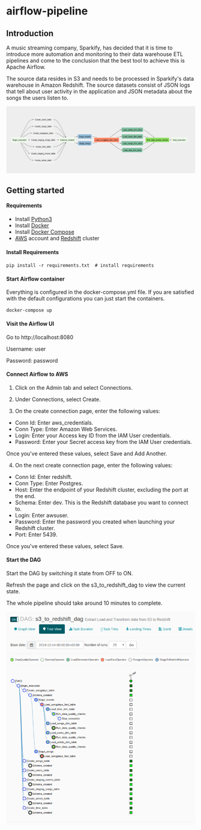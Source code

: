 # airflow-pipeline

## Introduction

A music streaming company, Sparkify, has decided that it is time to introduce more automation and monitoring to their data warehouse ETL pipelines and come to the conclusion that the best tool to achieve this is Apache Airflow.

The source data resides in S3 and needs to be processed in Sparkify's data warehouse in Amazon Redshift. The source datasets consist of JSON logs that tell about user activity in the application and JSON metadata about the songs the users listen to.

![Airflow DAG](images/dag.png)

## Getting started

#### Requirements

* Install [Python3](https://www.python.org/downloads/)
* Install [Docker](https://www.docker.com/)
* Install [Docker Compose](https://docs.docker.com/compose/install/)
* [AWS](https://aws.amazon.com/) account and [Redshift](https://aws.amazon.com/redshift/) cluster 


#### Install Requirements
```
pip install -r requirements.txt  # install requirements
```

#### Start Airflow container
Everything is configured in the docker-compose.yml file.
If you are satisfied with the default configurations you can just start the containers.
```
docker-compose up
```

#### Visit the Airflow UI
Go to http://localhost:8080

Username: user 

Password: password

#### Connect Airflow to AWS

1. Click on the Admin tab and select Connections.
<!-- ![Admin tab](https://video.udacity-data.com/topher/2019/February/5c5aaca1_admin-connections/admin-connections.png) -->

2. Under Connections, select Create.

3. On the create connection page, enter the following values:
- Conn Id: Enter aws_credentials.
- Conn Type: Enter Amazon Web Services.
- Login: Enter your Access key ID from the IAM User credentials.
- Password: Enter your Secret access key from the IAM User credentials.
<!-- ![aws_credentials](https://video.udacity-data.com/topher/2019/February/5c5aaefe_connection-aws-credentials/connection-aws-credentials.png) -->
Once you've entered these values, select Save and Add Another.

4. On the next create connection page, enter the following values:
- Conn Id: Enter redshift.
- Conn Type: Enter Postgres.
- Host: Enter the endpoint of your Redshift cluster, excluding the port at the end.
- Schema: Enter dev. This is the Redshift database you want to connect to.
- Login: Enter awsuser.
- Password: Enter the password you created when launching your Redshift cluster.
- Port: Enter 5439.
<!-- ![redshift](https://video.udacity-data.com/topher/2019/February/5c5aaf07_connection-redshift/connection-redshift.png) -->
Once you've entered these values, select Save.

#### Start the DAG
Start the DAG by switching it state from OFF to ON.

Refresh the page and click on the s3_to_redshift_dag to view the current state.

The whole pipeline should take around 10 minutes to complete.

![dag_state](images/dag_state.png)

